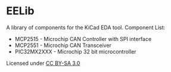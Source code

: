 # EELib #
A library of components for the KiCad EDA tool.
Component List:
* MCP2515 - Microchip CAN Controller with SPI interface
* MCP2551 - Microchip CAN Transceiver
* PIC32MX2XXX - Microchip 32 bit microcontroller

Licensed under [CC BY-SA 3.0](http://creativecommons.org/licenses/by-sa/3.0/)

